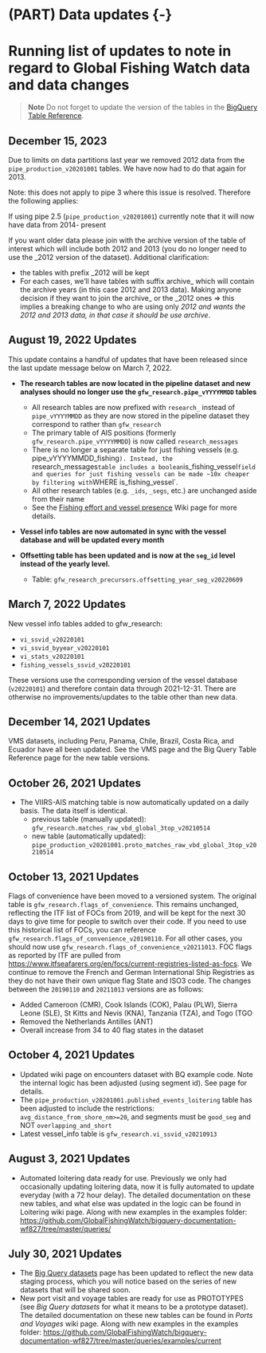 # (PART) Data updates {-} 

# Running list of updates to note in regard to Global Fishing Watch data and data changes

> **Note**
> Do not forget to update the version of the tables in the [BigQuery Table Reference](BigQuery-Table-Reference).

## December 15, 2023

Due to limits on data partitions last year we removed 2012 data from the `pipe_production_v20201001` tables. We have now had to do that again for 2013. 

Note: this does not  apply to pipe 3 where this issue is resolved. Therefore the following applies:

If using pipe 2.5 (`pipe_production_v20201001`) currently note that it will now have data from 2014- present

If you want older data please join with the archive version of the table of interest which will include both 2012 and 2013 (you do no longer need to use the _2012 version of the dataset). Additional clarification:
* the tables with prefix _2012 will be kept
* For each cases, we’ll have tables with suffix archive_ which will contain the archive years (in this case 2012 and 2013 data). Making anyone decision if they want to join the archive_ or the _2012 ones => this implies a breaking change to who are using only _2012 and wants the 2012 and 2013 data, in that case it should be use archive_.


## August 19, 2022 Updates

This update contains a handful of updates that have been released since the last update message below on March 7, 2022. 

+ **The research tables are now located in the pipeline dataset and new analyses should no longer use the `gfw_research.pipe_vYYYYMMDD` tables**
  + All research tables are now prefixed with `research_` instead of `pipe_vYYYYMMDD` as they are now stored in the pipeline dataset they correspond to rather than `gfw_research`
  + The primary table of AIS positions (formerly `gfw_research.pipe_vYYYYMMDD`) is now called `research_messages` 
  + There is no longer a separate table for just fishing vessels (e.g. pipe_vYYYYMMDD_fishing`). Instead, the `research_messages` table includes a boolean `is_fishing_vessel` field and queries for just fishing vessels can be made ~10x cheaper by filtering with `WHERE is_fishing_vessel`.
  + All other research tables (e.g. `_ids`, `_segs`, etc.) are unchanged aside from their name
  + See the [Fishing effort and vessel presence](https://github.com/GlobalFishingWatch/bigquery-documentation-wf827/wiki/Fishing-effort-and-vessel-presence) Wiki page for more details.

+ **Vessel info tables are now automated in sync with the vessel database and will be updated every month**

+ **Offsetting table has been updated and is now at the `seg_id` level instead of the yearly level.**
  + Table: `gfw_research_precursors.offsetting_year_seg_v20220609`

## March 7, 2022 Updates

New vessel info tables added to gfw_research:  
+ `vi_ssvid_v20220101`
+ `vi_ssvid_byyear_v20220101`
+ `vi_stats_v20220101`
+ `fishing_vessels_ssvid_v20220101`

These versions use the corresponding version of the vessel database (`v20220101`) and therefore contain data through 2021-12-31. There are otherwise no improvements/updates to the table other than new data.

## December 14, 2021 Updates

VMS datasets, including Peru, Panama, Chile, Brazil, Costa Rica, and Ecuador have all been updated. See the VMS page and the Big Query Table Reference page for the new table versions. 


## October 26, 2021 Updates

- The VIIRS-AIS matching table is now automatically updated on a daily basis. The data itself is identical.
  - previous table (manually updated): `gfw_research.matches_raw_vbd_global_3top_v20210514`
  - new table (automatically updated): `pipe_production_v20201001.proto_matches_raw_vbd_global_3top_v20210514`
 
## October 13, 2021 Updates

Flags of convenience have been moved to a versioned system. The original table is `gfw_research.flags_of_convenience`. This remains unchanged, reflecting the ITF list of FOCs from 2019, and will be kept for the next 30 days to give time for people to switch over their code. If you need to use this historical list of FOCs, you can reference `gfw_research.flags_of_convenience_v20190110`. For all other cases, you should now use `gfw_research.flags_of_convenience_v20211013`. FOC flags as reported by ITF are pulled from https://www.itfseafarers.org/en/focs/current-registries-listed-as-focs. We continue to remove the French and German International Ship Registries as they do not have their own unique flag State and ISO3 code. The changes between the `20190110` and `20211013` versions are as follows:

* Added Cameroon (CMR), Cook Islands (COK), Palau (PLW), Sierra Leone (SLE), St Kitts and Nevis (KNA), Tanzania (TZA), and Togo (TGO
* Removed the Netherlands Antilles (ANT)
* Overall increase from 34 to 40 flag states in the dataset

## October 4, 2021 Updates

* Updated wiki page on encounters dataset with BQ example code. Note the internal logic has been adjusted (using segment id). See page for details.
* The `pipe_production_v20201001.published_events_loitering` table has been adjusted to include the restrictions: `avg_distance_from_shore_nm>=20`, and segments must be `good_seg` and NOT `overlapping_and_short`
* Latest vessel_info table is `gfw_research.vi_ssvid_v20210913`

## August 3, 2021 Updates

* Automated loitering data ready for use. Previously we only had occasionally updating loitering data, now it is fully automated to update everyday (with a 72 hour delay). The detailed documentation on these new tables, and what else was updated in the logic can be found in Loitering wiki page. Along with new examples in the examples folder: https://github.com/GlobalFishingWatch/bigquery-documentation-wf827/tree/master/queries/

## July 30, 2021 Updates

* The [Big Query datasets](BigQuery-datasets) page has been updated to reflect the new data staging process, which you will notice based on the series of new datasets that will be shared soon. 
* New port visit and voyage tables are ready for use as PROTOTYPES (see _Big Query datasets_ for what it means to be a prototype dataset). The detailed documentation on these new tables can be found in _Ports and Voyages_ wiki page. Along with new examples in the examples folder: https://github.com/GlobalFishingWatch/bigquery-documentation-wf827/tree/master/queries/examples/current
